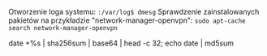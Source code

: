 Otworzenie loga systemu:
`:/var/log$ dmesg`
Sprawdzenie zainstalowanych pakietów na przykładzie "network-manager-openvpn":
`sudo apt-cache search network-manager-openvpn`

date +%s | sha256sum | base64 | head -c 32; echo
date | md5sum

